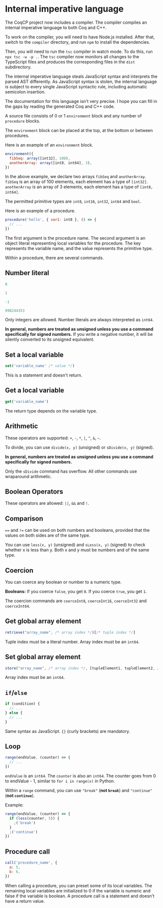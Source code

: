 # Internal imperative language

The CoqCP project now includes a compiler. The compiler compiles an internal imperative language to both Coq and C++.

To work on the compiler, you will need to have Node.js installed. After that, switch to the `compiler` directory, and run `npm` to install the dependencies.

Then, you will need to run the `tsc` compiler in watch mode. To do this, run `npx tsc -w -p .`. The `tsc` compiler now monitors all changes to the TypeScript files and produces the corresponding files in the `dist` subdirectory.

The internal imperative language steals JavaScript syntax and interprets the parsed AST differently. As JavaScript syntax is stolen, the internal language is subject to every single JavaScript syntactic rule, including automatic semicolon insertion.

The documentation for this language isn't very precise. I hope you can fill in the gaps by reading the generated Coq and C++ code.

A source file consists of 0 or 1 `environment` block and any number of `procedure` blocks.

The `environment` block can be placed at the top, at the bottom or between procedures.

Here is an example of an `environment` block.

```js
environment({
  fibSeq: array([int32], 100),
  anotherArray: array([int8, int64], 3),
})
```

In the above example, we declare two arrays `fibSeq` and `anotherArray`. `fibSeq` is an array of 100 elements, each element has a type of `[int32]`. `anotherArray` is an array of 3 elements, each element has a type of `[int8, int64]`.

The permitted primitive types are `int8`, `int16`, `int32`, `int64` and `bool`.

Here is an example of a procedure.

```js
procedure('hello', { var1: int8 }, () => {
  // ...
})
```

The first argument is the procedure name. The second argument is an object literal representing local variables for the procedure. The key represents the variable name, and the value represents the primitive type.

Within a procedure, there are several commands.

## Number literal

```js
0
```

```js
1
```

```go
-1
```

```js
998244353
```

Only integers are allowed. Number literals are always interpreted as `int64`.

**In general, numbers are treated as unsigned unless you use a command specifically for signed numbers.** If you write a negative number, it will be silently converted to its unsigned equivalent.

## Set a local variable

```js
set('variable_name' /* value */)
```

This is a statement and doesn't return.

## Get a local variable

```js
get('variable_name')
```

The return type depends on the variable type.

## Arithmetic

These operators are supported: `+`, `-`, `*`, `|`, `^`, `&`, `~`.

To divide, you can use `divide(x, y)` (unsigned) or `sDivide(x, y)` (signed).

**In general, numbers are treated as unsigned unless you use a command specifically for signed numbers.**

Only the `sDivide` command has overflow. All other commands use wraparound arithmetic.

## Boolean Operators

These operators are allowed: `||`, `&&` and `!`.

## Comparison

`==` and `!=` can be used on both numbers and booleans, provided that the values on both sides are of the same type.

You can use `less(x, y)` (unsigned) and `sLess(x, y)` (signed) to check whether x is less than y. Both x and y must be numbers and of the same type.

## Coercion

You can coerce any boolean or number to a numeric type.

**Booleans:** If you coerce `false`, you get `0`. If you coerce `true`, you get `1`.

The coercion commands are `coerceInt8`, `coerceInt16`, `coerceInt32` and `coerceInt64`.

## Get global array element

```js
retrieve("array_name", /* array index */)[/* tuple index */]
```

Tuple index must be a literal number. Array index must be an `int64`.

## Set global array element

```js
store("array_name", /* array index */, [tupleElement1, tupleElement2, /* ... */])
```

Array index must be an `int64`.

## `if`/`else`

```js
if (condition) {
  // ...
} else {
  // ...
}
```

Same syntax as JavaScript. `{}` (curly brackets) are mandatory.

## Loop

```js
range(endValue, (counter) => {
  // ...
})
```

`endValue` is an `int64`. The `counter` is also an `int64`. The counter goes from 0 to endValue - 1, similar to `for i in range(x)` in Python.

Within a `range` command, you can use `"break"` (**not `break`**) and `"continue"` (**not `continue`**).

Example:

```js
range(endValue, (counter) => {
  if (less(counter, 5)) {
    ;('break')
  }
  ;('continue')
})
```

## Procedure call

```js
call('procedure_name', {
  a: 5,
  b: 6,
})
```

When calling a procedure, you can preset some of its local variables. The remaining local variables are initialized to 0 if the variable is numeric and false if the variable is boolean. A procedure call is a statement and doesn't have a return value.
